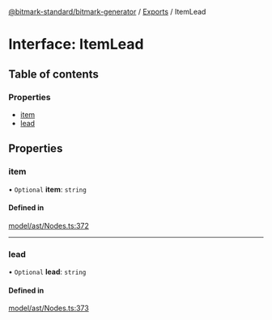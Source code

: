 [@bitmark-standard/bitmark-generator](../API.md) / [Exports](../modules.md) / ItemLead

# Interface: ItemLead

## Table of contents

### Properties

- [item](ItemLead.md#item)
- [lead](ItemLead.md#lead)

## Properties

### item

• `Optional` **item**: `string`

#### Defined in

[model/ast/Nodes.ts:372](https://github.com/getMoreBrain/bitmark-generator/blob/ccb191f/src/model/ast/Nodes.ts#L372)

___

### lead

• `Optional` **lead**: `string`

#### Defined in

[model/ast/Nodes.ts:373](https://github.com/getMoreBrain/bitmark-generator/blob/ccb191f/src/model/ast/Nodes.ts#L373)

